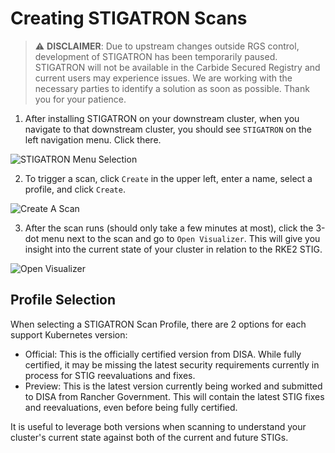 # Creating STIGATRON Scans

>:warning: **DISCLAIMER**: Due to upstream changes outside RGS control, development of STIGATRON has been temporarily paused. STIGATRON will not be available in the Carbide Secured Registry and current users may experience issues. We are working with the necessary parties to identify a solution as soon as possible. Thank you for your patience.

1. After installing STIGATRON on your downstream cluster, when you navigate to that downstream cluster, you should see `STIGATRON` on the left navigation menu. Click there.

  ![STIGATRON Menu Selection](/img/stigatron/stigatron-menu.png)

2. To trigger a scan, click `Create` in the upper left, enter a name, select a profile, and click `Create`.

  ![Create A Scan](/img/stigatron/create-scan.png)

3. After the scan runs (should only take a few minutes at most), click the 3-dot menu next to the scan and go to `Open Visualizer`. This will give you insight into the current state of your cluster in relation to the RKE2 STIG.

  ![Open Visualizer](/img/stigatron/open-visualizer.png)

## Profile Selection

When selecting a STIGATRON Scan Profile, there are 2 options for each support Kubernetes version:

* Official: This is the officially certified version from DISA. While fully certified, it may be missing the latest security requirements currently in process for STIG reevaluations and fixes.
* Preview: This is the latest version currently being worked and submitted to DISA from Rancher Government. This will contain the latest STIG fixes and reevaluations, even before being fully certified.

It is useful to leverage both versions when scanning to understand your cluster's current state against both of the current and future STIGs.